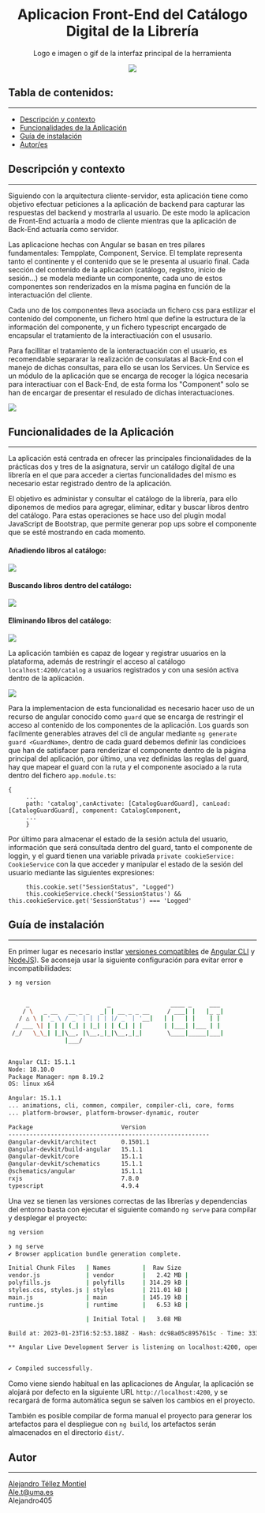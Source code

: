 <h1 align="center">Aplicacion Front-End del Catálogo Digital  de la Librería</h1>
<p align="center"> Logo e imagen o gif de la interfaz principal de la herramienta</p>
<p align="center"><img src="https://files.logoscdn.com/v1/assets/13817708/optimized"/></p> 


## Tabla de contenidos:

---

- [Descripción y contexto](#descripción-y-contexto)
- [Funcionalidades de la Aplicación](#funcionalidades-de-la-aplicación)
- [Guía de instalación](#guía-de-instalación)
- [Autor/es](#autores)

## Descripción y contexto
---

Siguiendo con la arquitectura cliente-servidor, esta aplicación tiene como objetivo efectuar peticiones a la aplicación de backend para capturar las respuestas del backend y mostrarla al usuario. De este modo la aplicacion de Front-End actuaría a modo de cliente mientras que la aplicación de Back-End actuaría como servidor.

Las aplicacione hechas con Angular se basan en tres pilares fundamentales: Tempplate, Component, Service. El template representa tanto el continente y el contenido que se le presenta al usuario final. Cada sección del contenido de la aplicacion (catálogo, registro, inicio de sesión...) se modela mediante un componente, cada uno de estos componentes son renderizados en la misma pagina en función de la interactuación del cliente. 

Cada uno de los componentes lleva asociada un fichero css para estilizar el contenido del componente, un fichero html que define la estructura de la información del componente, y un fichero typescript encargado de encapsular el tratamiento de la interactiuación con el ususario.

Para facillitar el tratamiento de la ionteractuación con el usuario, es recomendable separarar la realización de consulatas al Back-End con el manejo de dichas consultas, para ello se usan los Services. Un Service es un módulo de la aplicación que se encarga de recoger la lógica necesaria para interactiuar con el Back-End, de esta forma los "Component" solo se han de encargar de presentar el resulado de dichas interactuaciones.

![](./demo/AngularArch.png)

## Funcionalidades de la Aplicación
---

La aplicación está centrada en ofrecer las principales fincionalidades de la prácticas dos y tres de la asignatura, servir un catálogo digital de una librería en el que para acceder a ciertas funcionalidades del mismo es necesario estar registrado dentro de la aplicación. 

El objetivo es administar y consultar el catálogo de la librería, para ello diponemos de medios para agregar, eliminar, editar y buscar libros dentro del catálogo. Para estas operaciones se hace uso del plugin modal JavaScript de Bootstrap, que permite generar pop ups sobre el componente que se esté mostrando en cada momento. 


#### __Añadiendo libros al catálogo:__
![](./demo/addBook.gif)


#### __Buscando libros dentro del catálogo:__

![](./demo/searchBook.gif)

#### __Eliminando libros del catálogo:__

![](./demo/delBook.gif)


La aplicación también es capaz de logear y registrar usuarios en la plataforma, además de restringir el acceso al catálogo `localhost:4200/catalog` a usuarios registrados y con una sesión activa dentro de la aplicación.

![](./demo/GuardDemo.gif)

Para la implementacion de esta funcionalidad es necesario hacer uso de un recurso de angular conocido como `guard` que se encarga de restringir el acceso al contenido de los componentes de la aplicación. Los guards son facilmente generables atraves del cli de angular mediante `ng generate guard <GuardName>`, dentro de cada guard debemos definir las condicioes que han de satisfacer para renderizar el componente dentro de la página principal del aplicación, por último, una vez definidas las reglas del guard, hay que mapear el guard con la ruta y el componente asociado a la ruta dentro del fichero `app.module.ts`:

``` {r}
{  
     ...
     path: 'catalog',canActivate: [CatalogGuardGuard], canLoad: [CatalogGuardGuard], component: CatalogComponent, 
     ...
     }
```

Por último para almacenar el estado de la sesión actula del usuario, información que será consultada dentro del guard, tanto el componente de loggin, y el guard tienen una variable privada `private cookieService: CookieService` con la que acceder y manipular el estado de la sesión del usuario mediante las siguientes expresiones: 

```{ts}
     this.cookie.set("SessionStatus", "Logged")
     this.cookieService.check('SessionStatus') && this.cookieService.get('SessionStatus') === 'Logged'
 ```


## Guía de instalación
---

En primer lugar es necesario instlar [versiones compatibles](https://angular.io/cli) de [Angular CLI](https://angular.io/cli) y [NodeJS](https://nodejs.org/en/download/)). Se aconseja usar la siguiente configuración para evitar error e incompatibilidades:

```sh { background=true }
❯ ng version


     _                      _                 ____ _     ___
    / \   _ __   __ _ _   _| | __ _ _ __     / ___| |   |_ _|
   / △ \ | '_ \ / _` | | | | |/ _` | '__|   | |   | |    | |
  / ___ \| | | | (_| | |_| | | (_| | |      | |___| |___ | |
 /_/   \_\_| |_|\__, |\__,_|_|\__,_|_|       \____|_____|___|
                |___/
    

Angular CLI: 15.1.1
Node: 18.10.0
Package Manager: npm 8.19.2
OS: linux x64

Angular: 15.1.1
... animations, cli, common, compiler, compiler-cli, core, forms
... platform-browser, platform-browser-dynamic, router

Package                         Version
---------------------------------------------------------
@angular-devkit/architect       0.1501.1
@angular-devkit/build-angular   15.1.1
@angular-devkit/core            15.1.1
@angular-devkit/schematics      15.1.1
@schematics/angular             15.1.1
rxjs                            7.8.0
typescript                      4.9.4
```

Una vez se tienen las versiones correctas de las librerías y dependencias del entorno basta con ejecutar el siguiente comando `ng serve` para compilar y desplegar el proyecto:

```sh {background=true}
ng version
```

```sh { background=true }
❯ ng serve
✔ Browser application bundle generation complete.

Initial Chunk Files   | Names         |  Raw Size
vendor.js             | vendor        |   2.42 MB | 
polyfills.js          | polyfills     | 314.29 kB | 
styles.css, styles.js | styles        | 211.01 kB | 
main.js               | main          | 145.19 kB | 
runtime.js            | runtime       |   6.53 kB | 

                      | Initial Total |   3.08 MB

Build at: 2023-01-23T16:52:53.188Z - Hash: dc98a05c8957615c - Time: 3331ms

** Angular Live Development Server is listening on localhost:4200, open your browser on http://localhost:4200/ **


✔ Compiled successfully.
```

Como viene siendo habitual en las aplicaciones de Angular, la aplicación se alojará por defecto en la siguiente URL `http://localhost:4200`, y se recargará de forma automática segun se salven los cambios en el proyecto.

También es posible compilar de forma manual el proyecto para generar los artefactos para el despliegue con `ng build`, los artefactos serán almacenados en el directorio `dist/`.

## Autor

---

[Alejandro Téllez Montiel](https://github.com/Alejandro405/bibliotecaDSTApp)           
Ale.t@uma.es   
Alejandro405

